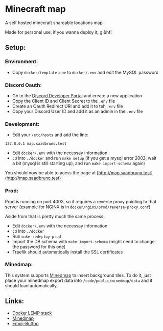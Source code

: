 # Minecraft map
A self hosted minecraft shareable locations map

Made for personal use, if you wanna deploy it, gl&hf!

## Setup:

### Environment:
- Copy `docker/template.env` to `docker/.env` and edit the MySQL password

### Discord Oauth:
- Go to the [Discord Developer Portal](https://discord.com/developers/applications) and create a new application
- Copy the Client ID and Client Secret to the `.env` file
- Create an Oauth Redirect URI and add it to teh `.env` file
- Copy your Discord User ID and add it as an admin in the `.env` file

### Development:
- Edit your `/etc/hosts` and add the line:
```
127.0.0.1 map.saadbruno.test
```
- Edit `docker/.env` with the necessay information
- `cd` into `./docker` and run `make setup` (if you get a mysql error 2002, wait a bit (mysql is still starting up), and run `make import-schema` again)

You should now be able to acess the page at [http://map.saadbruno.test](http://map.saadbruno.test)

### Prod:
Prod is running on port 4003, so it requires a reverse proxy pointing to that server (example for NGINX is in `docker/nginx/prod/reverse-proxy.conf`)

Aside from that is pretty much the same process:
- Edit `docker/.env` with the necessay information
- `cd` into `./docker`
- Run `make redeploy-prod`
- Import the DB schema with `make import-schema` (might need to change the password for this one)
- Traefik should automatically install the SSL certificates

### Minedmap:
This system supports [Minedmap](https://github.com/NeoRaider/MinedMap) to insert background tiles. To do it, just place your minedmap export data into `/code/public/minedmap/data` and it should load automatically.

## Links:
- [Docker LEMP stack](https://github.com/cvaclav/docker-lemp-stack)
- [Minedmap](https://github.com/NeoRaider/MinedMap)
- [Emoji-Button](https://github.com/joeattardi/emoji-button)